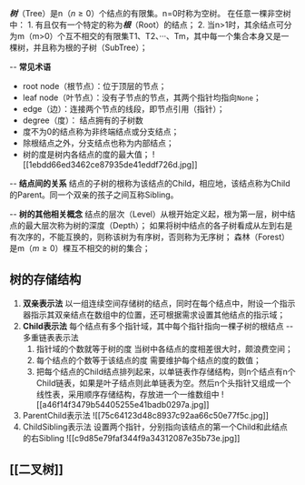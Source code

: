 ***树***（Tree）是n（$n \ge 0$）个结点的有限集。n=0时称为空树。
在任意一棵非空树中：
	1. 有且仅有一个特定的称为***根***（Root）的结点；
	2. 当n>1时，其余结点可分为m（m>0）个互不相交的有限集T1、T2、···、Tm，其中每一个集合本身又是一棵树，并且称为根的子树（SubTree）；

 -- **常见术语**
 - root node（根节点）：位于顶层的节点；
 - leaf node（叶节点）：没有子节点的节点，其两个指针均指向`None`；
 - edge（边）：连接两个节点的线段，即节点引用（指针）；
 - degree（度）： 结点拥有的子树数
- 度不为0的结点称为非终端结点或分支结点；
- 除根结点之外，分支结点也称为内部结点；
- 树的度是树内各结点的度的最大值；
![[1ebdd66ed3462ce87935de41eddf726d.jpg]]

 -- **结点间的关系**
 结点的子树的根称为该结点的Child，相应地，该结点称为Child的Parent。同一个双亲的孩子之间互称Sibling。

 -- **树的其他相关概念**
 结点的层次（Level）从根开始定义起，根为第一层，树中结点的最大层次称为树的深度（Depth）；
 如果将树中结点的各子树看成从左到右是有次序的，不能互换的，则称该树为有序树，否则称为无序树；
 森林（Forest）是m（$m \ge 0$）棵互不相交的树的集合；

## 树的存储结构
1. **双亲表示法**
	以一组连续空间存储树的结点，同时在每个结点中，附设一个指示器指示其双亲结点在数组中的位置，还可根据需求设置其他结点的指示域；
2. **Child表示法**
	每个结点有多个指针域，其中每个指针指向一棵子树的根结点 -- 多重链表表示法
	1. 指针域的个数就等于树的度
		当树中各结点的度相差很大时，颇浪费空间；
	2. 每个结点的个数等于该结点的度
		需要维护每个结点的度的数值；
	3. 把每个结点的Child结点排列起来，以单链表作存储结构，则n个结点有n个Child链表，如果是叶子结点则此单链表为空。然后n个头指针又组成一个线性表，采用顺序存储结构，存放进一个一维数组中
		![[a46f14f3479b54405255e41badb0297a.jpg]]
3. ParentChild表示法
	![[75c64123d48c8937c92aa66c50e77f5c.jpg]]
4. ChildSibling表示法
	设置两个指针，分别指向该结点的第一个Child和此结点的右Sibling
	![[c9d85e79faf344f9a34312087e35b73e.jpg]]

## [[二叉树]]
